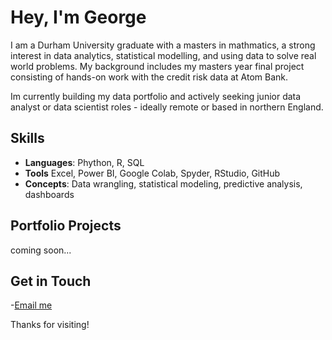 # Hey, I'm George
I am a Durham University graduate with a masters in mathmatics, a strong interest in data analytics, statistical modelling, and using data to solve real world problems. My background includes my masters year final project consisting of hands-on work with the credit risk data at Atom Bank.

Im currently building my data portfolio and actively seeking junior data analyst or data scientist roles - ideally remote or based in northern England.

## Skills
- **Languages**: Phython, R, SQL
- **Tools** Excel, Power BI, Google Colab, Spyder, RStudio, GitHub
- **Concepts**: Data wrangling, statistical modeling, predictive analysis, dashboards

## Portfolio Projects
coming soon...

## Get in Touch
-[Email me](mailto:george.sleight1@sky.com)

Thanks for visiting!
